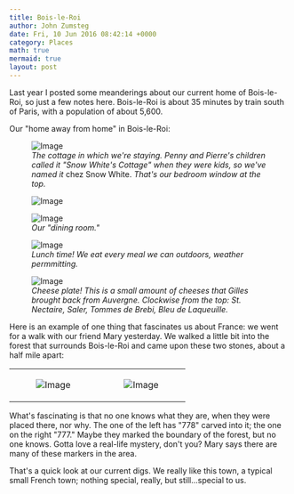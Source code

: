 ```yaml
---
title: Bois-le-Roi
author: John Zumsteg
date: Fri, 10 Jun 2016 08:42:14 +0000
category: Places
math: true
mermaid: true
layout: post
---
```

Last year I posted some meanderings about our current home of Bois-le-Roi, so just a few notes here. Bois-le-Roi is about 35 minutes by train south of Paris, with a population of about 5,600.

Our "home away from home" in Bois-le-Roi:

<figure class = "landscape">
	<img src="{{"/assets/images/2016/06/DSC09988.jpg" | prepend: site.baseurl | prepend: site.url }}" alt="Image" />
	<figcaption><em>The cottage in which we're staying. Penny and Pierre's children called it "Snow White's Cottage" when they were kids, so we've named it </em>chez Snow White.<em>  That's our bedroom window at the top.</em></figcaption>
</figure>



<figure class = "portrait">
	<img src="{{"/assets/images/2016/06/DSC09987.jpg" | prepend: site.baseurl | prepend: site.url }}" alt="Image" />
	<figcaption></figcaption>
</figure>



<figure class = "landscape">
	<img src="{{"/assets/images/2016/06/DSC09990.jpg" | prepend: site.baseurl | prepend: site.url }}" alt="Image" />
	<figcaption><em>Our "dining room."</em></figcaption>
</figure>



<figure class = "landscape">
	<img src="{{"/assets/images/2016/06/DSC09980.jpg" | prepend: site.baseurl | prepend: site.url }}" alt="Image" />
	<figcaption><em>Lunch time! We eat every meal we can outdoors, weather permmitting.</em></figcaption>
</figure>



<figure class = "landscape">
	<img src="{{"/assets/images/2016/06/DSC09981.jpg" | prepend: site.baseurl | prepend: site.url }}" alt="Image" />
	<figcaption><em>Cheese plate! This is a small amount of cheeses that Gilles brought back from Auvergne. Clockwise from the top: St. Nectaire, Saler, Tommes de Brebi, Bleu de Laqueuille.</em></figcaption>
</figure>



Here is an example of one thing that fascinates us about France: we went for a walk with our friend Mary yesterday. We walked a little bit into the forest that surrounds Bois-le-Roi and came upon these two stones, about a half mile apart:
<table>
<tbody>
<tr>
<td><figure class = "portrait">
	<img src="{{"/assets/images/2016/06/DSC09982.jpg" | prepend: site.baseurl | prepend: site.url }}" alt="Image" />
	<figcaption></figcaption>
</figure>

</td>
<td><figure class = "portrait">
	<img src="{{"/assets/images/2016/06/DSC09983.jpg" | prepend: site.baseurl | prepend: site.url }}" alt="Image" />
	<figcaption></figcaption>
</figure>

</td>
</tr>
</tbody>
</table>
What's fascinating is that no one knows what they are, when they were placed there, nor why. The one of the left has "778" carved into it; the one on the right "777." Maybe they marked the boundary of the forest, but no one knows. Gotta love a real-life mystery, don't you? Mary says there are many of these markers in the area.

That's a quick look at our current digs. We really like this town, a typical small French town; nothing special, really, but still...special to us.
